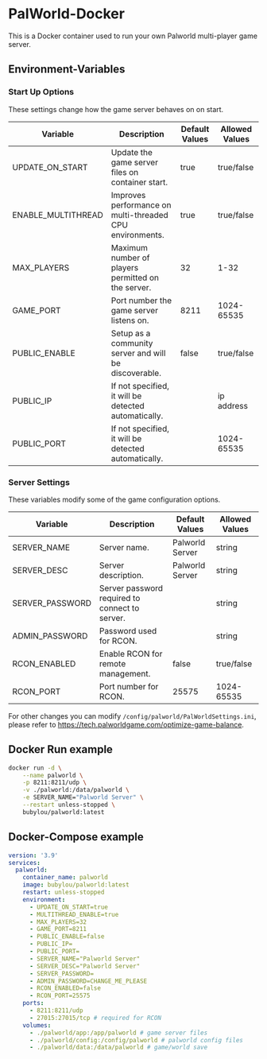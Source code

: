 # PalWorld-Docker

This is a Docker container used to run your own Palworld multi-player game server.

## Environment-Variables

### Start Up Options

These settings change how the game server behaves on on start.

| Variable           | Description                                                 | Default Values  | Allowed Values |
|--------------------|-------------------------------------------------------------|-----------------|----------------|
| UPDATE_ON_START    | Update the game server files on container start.            | true            | true/false     |
| ENABLE_MULTITHREAD | Improves performance on multi-threaded CPU environments.    | true            | true/false     |
| MAX_PLAYERS        | Maximum number of players permitted on the server.          | 32              | 1-32           |
| GAME_PORT          | Port number the game server listens on.                     | 8211            | 1024-65535     |
| PUBLIC_ENABLE      | Setup as a community server and will be discoverable.       | false           | true/false     |
| PUBLIC_IP          | If not specified, it will be detected automatically.        |                 | ip address     |
| PUBLIC_PORT        | If not specified, it will be detected automatically.        |                 | 1024-65535     |

### Server Settings

These variables modify some of the game configuration options.

| Variable           | Description                                                 | Default Values  | Allowed Values |
|--------------------|-------------------------------------------------------------|-----------------|----------------|
| SERVER_NAME        | Server name.                                                | Palworld Server | string         |
| SERVER_DESC        | Server description.                                         | Palworld Server | string         |
| SERVER_PASSWORD    | Server password required to connect to server.              |                 | string         |
| ADMIN_PASSWORD     | Password used for RCON.                                     |                 | string         |
| RCON_ENABLED       | Enable RCON for remote management.                          | false           | true/false     |
| RCON_PORT          | Port number for RCON.                                       | 25575           | 1024-65535     |

For other changes you can modify `/config/palworld/PalWorldSettings.ini`, please refer to https://tech.palworldgame.com/optimize-game-balance.

## Docker Run example

```bash
docker run -d \
    --name palworld \
    -p 8211:8211/udp \
    -v ./palworld:/data/palworld \
    -e SERVER_NAME="Palworld Server" \
    --restart unless-stopped \
    bubylou/palworld:latest
```

## Docker-Compose example

```yml
version: '3.9'
services:
  palworld:
    container_name: palworld
    image: bubylou/palworld:latest
    restart: unless-stopped
    environment:
      - UPDATE_ON_START=true
      - MULTITHREAD_ENABLE=true
      - MAX_PLAYERS=32
      - GAME_PORT=8211
      - PUBLIC_ENABLE=false
      - PUBLIC_IP=
      - PUBLIC_PORT=
      - SERVER_NAME="Palworld Server"
      - SERVER_DESC="Palworld Server"
      - SERVER_PASSWORD=
      - ADMIN_PASSWORD=CHANGE_ME_PLEASE
      - RCON_ENABLED=false
      - RCON_PORT=25575
    ports:
      - 8211:8211/udp
      - 27015:27015/tcp # required for RCON
    volumes:
      - ./palworld/app:/app/palworld # game server files
      - ./palworld/config:/config/palworld # palworld config files
      - ./palworld/data:/data/palworld # game/world save
```
